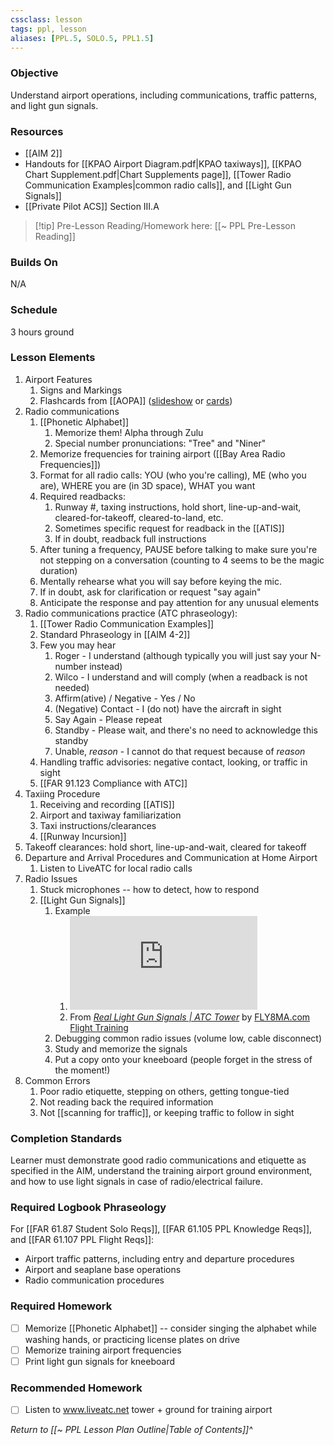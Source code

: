 ```yaml
---
cssclass: lesson
tags: ppl, lesson
aliases: [PPL.5, SOLO.5, PPL1.5]
---
```


### Objective
Understand airport operations, including communications, traffic patterns, and light gun signals.

### Resources
- [[AIM 2]]
- Handouts for [[KPAO Airport Diagram.pdf|KPAO taxiways]], [[KPAO Chart Supplement.pdf|Chart Supplements page]], [[Tower Radio Communication Examples|common radio calls]], and [[Light Gun Signals]]
- [[Private Pilot ACS]] Section III.A

> [!tip] Pre-Lesson Reading/Homework here: [[~ PPL Pre-Lesson Reading]]

### Builds On
N/A

### Schedule
3 hours ground

### Lesson Elements
1. Airport Features
	1. Signs and Markings
	2. Flashcards from [[AOPA]] ([slideshow](https://www.nxtbook.com/nxtbooks/aopa/runwaysafetyflashcard/index.php#/p/1) or [cards](https://www.aopa.org/-/media/FIles/AOPA/Home/Online-Education/Flash-Cards/RWcards_lo.pdf))
2. Radio communications
	1. [[Phonetic Alphabet]]
		1. Memorize them! Alpha through Zulu
		2. Special number pronunciations: "Tree" and "Niner"
	2. Memorize frequencies for training airport ([[Bay Area Radio Frequencies]])
	3. Format for all radio calls: YOU (who you're calling), ME (who you are), WHERE you are (in 3D space), WHAT you want
	4. Required readbacks:
		1. Runway #, taxing instructions, hold short, line-up-and-wait, cleared-for-takeoff, cleared-to-land, etc.
		2. Sometimes specific request for readback in the [[ATIS]]
		3. If in doubt, readback full instructions
	5. After tuning a frequency, PAUSE before talking to make sure you're not stepping on a conversation (counting to 4 seems to be the magic duration)
	6. Mentally rehearse what you will say before keying the mic.
	7. If in doubt, ask for clarification or request "say again"
	8. Anticipate the response and pay attention for any unusual elements
7. Radio communications practice (ATC phraseology):
	1. [[Tower Radio Communication Examples]]
	2. Standard Phraseology in [[AIM 4-2]]
	3. Few you may hear
		1. Roger - I understand (although typically you will just say your N-number instead)
		2. Wilco - I understand and will comply (when a readback is not needed)
		3. Affirm(ative) / Negative - Yes / No
		4. (Negative) Contact - I (do not) have the aircraft in sight
		5. Say Again - Please repeat
		6. Standby - Please wait, and there's no need to acknowledge this standby
		7. Unable, *reason* - I cannot do that request because of *reason*
	4. Handling traffic advisories: negative contact, looking, or traffic in sight
	5. [[FAR 91.123 Compliance with ATC]]
8. Taxiing Procedure
	1. Receiving and recording [[ATIS]]
	2. Airport and taxiway familiarization
	3. Taxi instructions/clearances
	4. [[Runway Incursion]]
6. Takeoff clearances: hold short, line-up-and-wait, cleared for takeoff
7. Departure and Arrival Procedures and Communication at Home Airport
	1. Listen to LiveATC for local radio calls
8. Radio Issues
	1. Stuck microphones -- how to detect, how to respond
	2. [[Light Gun Signals]]
		1. Example
			1. <iframe id="ytplayer" type="text/html" src="https://www.youtube.com/embed/nxoakUa8UqQ"  frameborder="0"></iframe>
			2. From *[Real Light Gun Signals | ATC Tower](https://www.youtube.com/watch?v=nxoakUa8UqQ)* by [FLY8MA.com Flight Training](https://www.youtube.com/@fly8ma.comflighttraining199)
		2. Debugging common radio issues (volume low, cable disconnect)
		3. Study and memorize the signals
		4. Put a copy onto your kneeboard (people forget in the stress of the moment!)
9. Common Errors
	1. Poor radio etiquette, stepping on others, getting tongue-tied
	2. Not reading back the required information
	3. Not [[scanning for traffic]], or keeping traffic to follow in sight

### Completion Standards
Learner must demonstrate good radio communications and etiquette as specified in the AIM, understand the training airport ground environment, and how to use light signals in case of radio/electrical failure.

### Required Logbook Phraseology
For [[FAR 61.87 Student Solo Reqs]], [[FAR 61.105 PPL Knowledge Reqs]], and [[FAR 61.107 PPL Flight Reqs]]: 
- Airport traffic patterns, including entry and departure procedures
- Airport and seaplane base operations
- Radio communication procedures

### Required Homework
- [ ] Memorize [[Phonetic Alphabet]] -- consider singing the alphabet while washing hands, or practicing license plates on drive
- [ ] Memorize training airport frequencies
- [ ] Print light gun signals for kneeboard

### Recommended Homework 
- [ ] Listen to www.liveatc.net tower + ground for training airport


*Return to [[~ PPL Lesson Plan Outline|Table of Contents]]^*